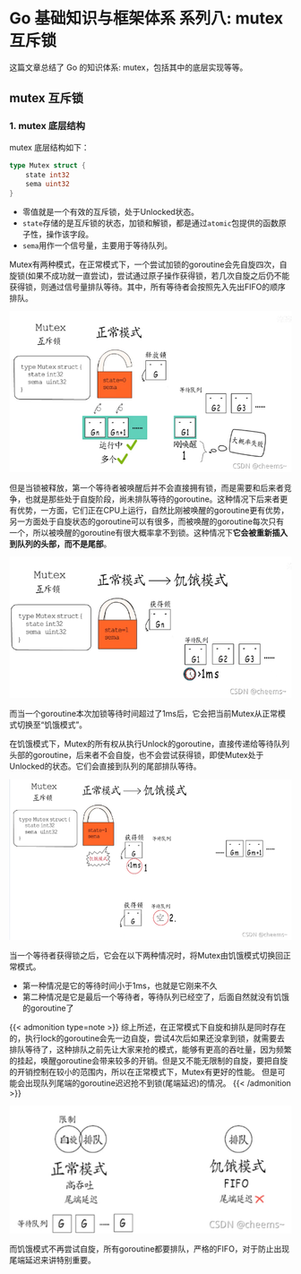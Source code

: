 # Go 基础知识与框架体系 系列八: mutex 互斥锁


这篇文章总结了 Go 的知识体系: mutex，包括其中的底层实现等等。

<!--more-->

## mutex 互斥锁

### 1. mutex 底层结构

mutex 底层结构如下：

```go
type Mutex struct {
	state int32
	sema uint32
}
```

- 零值就是一个有效的互斥锁，处于Unlocked状态。
- `state`存储的是互斥锁的状态，加锁和解锁，都是通过`atomic`包提供的函数原子性，操作该字段。
- `sema`用作一个信号量，主要用于等待队列。

Mutex有两种模式，在正常模式下，一个尝试加锁的goroutine会先自旋四次，自旋锁(如果不成功就一直尝试)，尝试通过原子操作获得锁，若几次自旋之后仍不能获得锁，则通过信号量排队等待。其中，所有等待者会按照先入先出FIFO的顺序排队。

![mutex](/mutex.png "图1：mutex正常模式")

但是当锁被释放，第一个等待者被唤醒后并不会直接拥有锁，而是需要和后来者竞争，也就是那些处于自旋阶段，尚未排队等待的goroutine。这种情况下后来者更有优势，一方面，它们正在CPU上运行，自然比刚被唤醒的goroutine更有优势，另一方面处于自旋状态的goroutine可以有很多，而被唤醒的goroutine每次只有一个，所以被唤醒的goroutine有很大概率拿不到锁。这种情况下**它会被重新插入到队列的头部，而不是尾部**。

![mutex2](/mutex2.png "图2：mutex饥饿模式")

而当一个goroutine本次加锁等待时间超过了1ms后，它会把当前Mutex从正常模式切换至“饥饿模式”。

在饥饿模式下，Mutex的所有权从执行Unlock的goroutine，直接传递给等待队列头部的goroutine，后来者不会自旋，也不会尝试获得锁，即使Mutex处于Unlocked的状态。它们会直接到队列的尾部排队等待。

![mutex3](/mutex3.png "图3：mutex饥饿模式下的goroutine队列")

当一个等待者获得锁之后，它会在以下两种情况时，将Mutex由饥饿模式切换回正常模式。

- 第一种情况是它的等待时间小于1ms，也就是它刚来不久
- 第二种情况是它是最后一个等待者，等待队列已经空了，后面自然就没有饥饿的goroutine了

{{< admonition type=note >}}
综上所述，在正常模式下自旋和排队是同时存在的，执行lock的goroutine会先一边自旋，尝试4次后如果还没拿到锁，就需要去排队等待了，这种排队之前先让大家来抢的模式，能够有更高的吞吐量，因为频繁的挂起，唤醒goroutine会带来较多的开销。但是又不能无限制的自旋，要把自旋的开销控制在较小的范围内，所以在正常模式下，Mutex有更好的性能。 但是可能会出现队列尾端的goroutine迟迟抢不到锁(尾端延迟)的情况。
{{< /admonition >}}

![mutex4](/mutex4.png "图4：mutex饥饿模式下的goroutine不再自旋")

而饥饿模式不再尝试自旋，所有goroutine都要排队，严格的FIFO，对于防止出现尾端延迟来讲特别重要。

